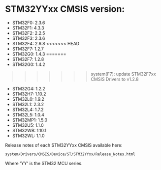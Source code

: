 # STM32YYxx CMSIS version:

  * STM32F0: 2.3.6
  * STM32F1: 4.3.3
  * STM32F2: 2.2.5
  * STM32F3: 2.3.6
  * STM32F4: 2.6.8
<<<<<<< HEAD
  * STM32F7: 1.2.7
  * STM32G0: 1.4.3
=======
  * STM32F7: 1.2.8
  * STM32G0: 1.4.2
>>>>>>> system(F7): update STM32F7xx CMSIS Drivers to v1.2.8
  * STM32G4: 1.2.2
  * STM32H7: 1.10.2
  * STM32L0: 1.9.2
  * STM32L1: 2.3.2
  * STM32L4: 1.7.2
  * STM32L5: 1.0.4
  * STM32MP1: 1.5.0
  * STM32U5: 1.1.0
  * STM32WB: 1.10.1
  * STM32WL: 1.1.0

Release notes of each STM32YYxx CMSIS available here:

`system/Drivers/CMSIS/Device/ST/STM32YYxx/Release_Notes.html`

Where 'YY' is the STM32 MCU series.
